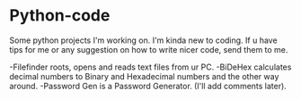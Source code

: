 # Python-code
Some python projects I'm working on.
I'm kinda new to coding.
If u have tips for me or any suggestion on how to write nicer code, send them to me.

-Filefinder roots, opens and reads text files from ur PC.
-BiDeHex calculates decimal numbers to Binary and Hexadecimal numbers and the other way around.
-Password Gen is a Password Generator.
(I'll add comments later).
